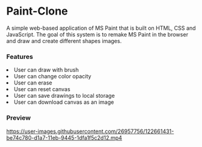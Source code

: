 # Paint-Clone
A simple web-based application of MS Paint that is built on HTML, CSS and JavaScript. The goal of this system is to remake MS Paint in the browser and draw and create different shapes images.

### Features
<li>User can draw with brush</li>
<li>User can change color opacity</li>
<li>User can erase</li>
<li>User can reset canvas</li>
<li>User can save drawings to local storage</li>
<li>User can download canvas as an image</li>

### Preview
https://user-images.githubusercontent.com/26957756/122661431-be74c780-d1a7-11eb-9445-1dfa1f5c2d12.mp4



